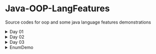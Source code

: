 # Java-OOP-LangFeatures
Source codes for oop and some java language features demonstrations

<details>
  <summary>Day 01</summary>
Object ဆောက်ပုံဆောက်နည်း, Constructor အကြောင်း, Access modifires အကြောင်း, Package တွအကြောင်းနဲ့, Variables တွေအကြောင်းကို ဆွေးနွေးဖြစ်ခဲ့ပါတယ်။
</details>

<details>
  <summary>Day 02</summary>
ဒီနေ့မှာတော့ oop နဲ့ပတ်သက်ပြိး code ရေးရတာ ရင်းနှိးအောင် လက်တွေ့စမ်းကြည့်ခဲ့ကြပါတယ်။ Object တွေရဲ့ သဘောသဘာဝကို မြင်အောင် code ရေးကြည့်ခဲ့ကြပါတယ်။
</details>

<details>
  <summary>Day 03</summary>
ဒီနေ့မှာတော့ ဘာမှသေသေချာချာမပြောဖြစ်ပါဘူး။ Singleton အကြောင်းကိုပြောဖို့လုပ်ခဲ့ပေမယ့် မသင်ရသေးတာလေးတွေရှိနေလို့ ပြောလို့မရခဲ့ပါဘူး။ အဲ့တာနဲ့ enum နဲ့ inheritance အကြောင်းကို နည်းနည်းလေးပြောပြီး အတန်းနားခဲ့ပါတယ်။
</details>

<details>
  <summary>EnumDemo</summary>
  Enum slide အတွက် source code ဖြစ်ပါတယ်။
</details>

